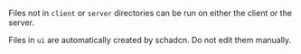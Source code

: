 Files not in `client` or `server` directories can be run on either the client or the server.

Files in `ui` are automatically created by schadcn. Do not edit them manually.
